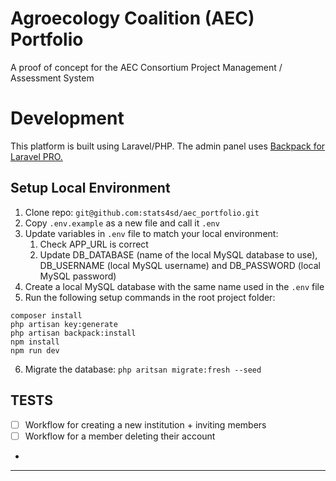 # Agroecology Coalition (AEC) Portfolio
A proof of concept for the AEC Consortium Project Management / Assessment System

# Development
This platform is built using Laravel/PHP. The admin panel uses [Backpack for Laravel PRO.](https://backpackforlaravel.com/products/pro-for-one-project)

## Setup Local Environment
1.	Clone repo: `git@github.com:stats4sd/aec_portfolio.git`
2.	Copy `.env.example` as a new file and call it `.env`
3.	Update variables in `.env` file to match your local environment:
    1.	Check APP_URL is correct
    2.	Update DB_DATABASE (name of the local MySQL database to use), DB_USERNAME (local MySQL username) and DB_PASSWORD (local MySQL password)
4.	Create a local MySQL database with the same name used in the `.env` file
5.	Run the following setup commands in the root project folder:
```
composer install
php artisan key:generate
php artisan backpack:install
npm install
npm run dev
```
6.	Migrate the database: `php aritsan migrate:fresh --seed`


## TESTS
- [ ] Workflow for creating a new institution + inviting members
- [ ] Workflow for a member deleting their account
- 
----
